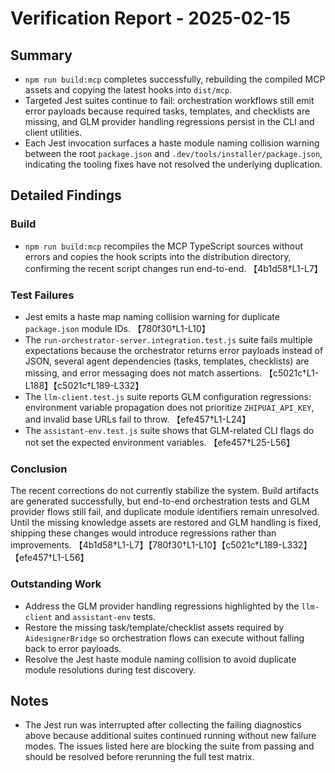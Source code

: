 # Verification Report - 2025-02-15

## Summary

- `npm run build:mcp` completes successfully, rebuilding the compiled MCP assets and copying the latest hooks into `dist/mcp`.
- Targeted Jest suites continue to fail: orchestration workflows still emit error payloads because required tasks, templates, and checklists are missing, and GLM provider handling regressions persist in the CLI and client utilities.
- Each Jest invocation surfaces a haste module naming collision warning between the root `package.json` and `.dev/tools/installer/package.json`, indicating the tooling fixes have not resolved the underlying duplication.

## Detailed Findings

### Build

- `npm run build:mcp` recompiles the MCP TypeScript sources without errors and copies the hook scripts into the distribution directory, confirming the recent script changes run end-to-end. 【4b1d58†L1-L7】

### Test Failures

- Jest emits a haste map naming collision warning for duplicate `package.json` module IDs. 【780f30†L1-L10】
- The `run-orchestrator-server.integration.test.js` suite fails multiple expectations because the orchestrator returns error payloads instead of JSON, several agent dependencies (tasks, templates, checklists) are missing, and error messaging does not match assertions. 【c5021c†L1-L188】【c5021c†L189-L332】
- The `llm-client.test.js` suite reports GLM configuration regressions: environment variable propagation does not prioritize `ZHIPUAI_API_KEY`, and invalid base URLs fail to throw. 【efe457†L1-L24】
- The `assistant-env.test.js` suite shows that GLM-related CLI flags do not set the expected environment variables. 【efe457†L25-L56】

### Conclusion

The recent corrections do not currently stabilize the system. Build artifacts are generated successfully, but end-to-end orchestration tests and GLM provider flows still fail, and duplicate module identifiers remain unresolved. Until the missing knowledge assets are restored and GLM handling is fixed, shipping these changes would introduce regressions rather than improvements. 【4b1d58†L1-L7】【780f30†L1-L10】【c5021c†L189-L332】【efe457†L1-L56】

### Outstanding Work

- Address the GLM provider handling regressions highlighted by the `llm-client` and `assistant-env` tests.
- Restore the missing task/template/checklist assets required by `AidesignerBridge` so orchestration flows can execute without falling back to error payloads.
- Resolve the Jest haste module naming collision to avoid duplicate module resolutions during test discovery.

## Notes

- The Jest run was interrupted after collecting the failing diagnostics above because additional suites continued running without new failure modes. The issues listed here are blocking the suite from passing and should be resolved before rerunning the full test matrix.
